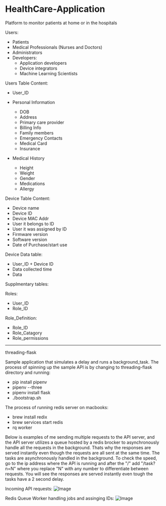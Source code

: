 # HealthCare-Application

Platform to monitor patients at home or in the hospitals

Users:
- Patients
- Medical Professionals (Nurses and Doctors)
- Administrators
- Developers:
  - Application developers 
  - Device integrators
  - Machine Learning Scientists

Users Table Content:
- User_ID
- Personal Information
  - DOB
  - Address
  - Primary care provider
  - Billing Info
  - Family members
  - Emergency Contacts
  - Medical Card
  - Insurance
   
- Medical History
  - Height 
  - Weight
  - Gender
  - Medications 
  - Allergy



Device Table Content:
- Device name
- Device ID
- Device MAC Addr
- User it belongs to ID
- User it was assigned by ID
- Firmware version
- Software version
- Date of Purchase/start use


Device Data table:
- User_ID + Device ID
- Data collected time
- Data 

Supplmentary tables:

Roles:
- User_ID
- Role_ID

Role_Definition:
- Role_ID
- Role_Catagory
- Role_permissions


------------------------------------------------------------------------------------------------
threading-flask

Sample application that simulates a delay and runs a background_task. The process of spinning up the sample API is by changing to threading-flask directory and running:
- pip install pipenv 
- pipenv --three
- pipenv install flask
- ./bootstrap.sh

The process of running redis server on macbooks:
- brew install redix
- brew services start redis
- rq worker

Below is examples of me sending multiple requests to the API server, and the API server utilizes a queue hosted by a redis brocker to asynchronously handle all the requests in the background. Thats why the responses are served instantly even though the requests are all sent at the same time. The tasks are asynchronously handled in the background. To check the speed, go to the ip address where the API is running and after the "/" add "/task?n=N" where you replace "N" with any number to differentiate between requests. You will see the responses are served instantly even tough the tasks have a 2 second delay.

Incoming API requests:
![Image](./images/sending_requests)

Redis Queue Worker handling jobs and assinging IDs:
![Image](./images/handling_requests)